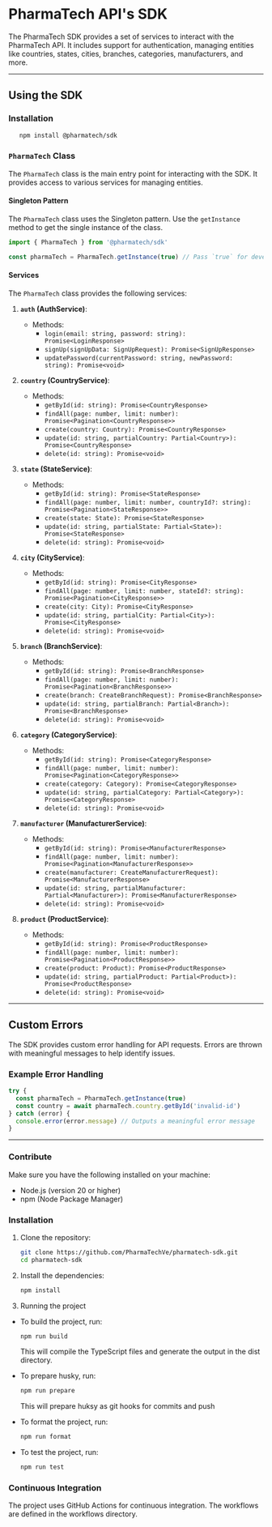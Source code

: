 # PharmaTech API's SDK

The PharmaTech SDK provides a set of services to interact with the PharmaTech API. It includes support for authentication, managing entities like countries, states, cities, branches, categories, manufacturers, and more.

---

## Using the SDK

### Installation

```sh
   npm install @pharmatech/sdk
```

### `PharmaTech` Class

The `PharmaTech` class is the main entry point for interacting with the SDK. It provides access to various services for managing entities.

#### Singleton Pattern

The `PharmaTech` class uses the Singleton pattern. Use the `getInstance` method to get the single instance of the class.

```typescript
import { PharmaTech } from '@pharmatech/sdk'

const pharmaTech = PharmaTech.getInstance(true) // Pass `true` for development mode
```

#### Services

The `PharmaTech` class provides the following services:

1. **`auth` (AuthService)**:

   - Methods:
     - `login(email: string, password: string): Promise<LoginResponse>`
     - `signUp(signUpData: SignUpRequest): Promise<SignUpResponse>`
     - `updatePassword(currentPassword: string, newPassword: string): Promise<void>`

2. **`country` (CountryService)**:

   - Methods:
     - `getById(id: string): Promise<CountryResponse>`
     - `findAll(page: number, limit: number): Promise<Pagination<CountryResponse>>`
     - `create(country: Country): Promise<CountryResponse>`
     - `update(id: string, partialCountry: Partial<Country>): Promise<CountryResponse>`
     - `delete(id: string): Promise<void>`

3. **`state` (StateService)**:

   - Methods:
     - `getById(id: string): Promise<StateResponse>`
     - `findAll(page: number, limit: number, countryId?: string): Promise<Pagination<StateResponse>>`
     - `create(state: State): Promise<StateResponse>`
     - `update(id: string, partialState: Partial<State>): Promise<StateResponse>`
     - `delete(id: string): Promise<void>`

4. **`city` (CityService)**:

   - Methods:
     - `getById(id: string): Promise<CityResponse>`
     - `findAll(page: number, limit: number, stateId?: string): Promise<Pagination<CityResponse>>`
     - `create(city: City): Promise<CityResponse>`
     - `update(id: string, partialCity: Partial<City>): Promise<CityResponse>`
     - `delete(id: string): Promise<void>`

5. **`branch` (BranchService)**:

   - Methods:
     - `getById(id: string): Promise<BranchResponse>`
     - `findAll(page: number, limit: number): Promise<Pagination<BranchResponse>>`
     - `create(branch: CreateBranchRequest): Promise<BranchResponse>`
     - `update(id: string, partialBranch: Partial<Branch>): Promise<BranchResponse>`
     - `delete(id: string): Promise<void>`

6. **`category` (CategoryService)**:

   - Methods:
     - `getById(id: string): Promise<CategoryResponse>`
     - `findAll(page: number, limit: number): Promise<Pagination<CategoryResponse>>`
     - `create(category: Category): Promise<CategoryResponse>`
     - `update(id: string, partialCategory: Partial<Category>): Promise<CategoryResponse>`
     - `delete(id: string): Promise<void>`

7. **`manufacturer` (ManufacturerService)**:

   - Methods:
     - `getById(id: string): Promise<ManufacturerResponse>`
     - `findAll(page: number, limit: number): Promise<Pagination<ManufacturerResponse>>`
     - `create(manufacturer: CreateManufacturerRequest): Promise<ManufacturerResponse>`
     - `update(id: string, partialManufacturer: Partial<Manufacturer>): Promise<ManufacturerResponse>`
     - `delete(id: string): Promise<void>`

8. **`product` (ProductService)**:
   - Methods:
     - `getById(id: string): Promise<ProductResponse>`
     - `findAll(page: number, limit: number): Promise<Pagination<ProductResponse>>`
     - `create(product: Product): Promise<ProductResponse>`
     - `update(id: string, partialProduct: Partial<Product>): Promise<ProductResponse>`
     - `delete(id: string): Promise<void>`

---

## Custom Errors

The SDK provides custom error handling for API requests. Errors are thrown with meaningful messages to help identify issues.

### Example Error Handling

```typescript
try {
  const pharmaTech = PharmaTech.getInstance(true)
  const country = await pharmaTech.country.getById('invalid-id')
} catch (error) {
  console.error(error.message) // Outputs a meaningful error message
}
```

---

### Contribute

Make sure you have the following installed on your machine:

- Node.js (version 20 or higher)
- npm (Node Package Manager)

### Installation

1. Clone the repository:

   ```sh
   git clone https://github.com/PharmaTechVe/pharmatech-sdk.git
   cd pharmatech-sdk
   ```

2. Install the dependencies:

   ```sh
   npm install
   ```

3. Running the project

- To build the project, run:

  ```sh
  npm run build
  ```

  This will compile the TypeScript files and generate the output in the dist directory.

- To prepare husky, run:

  ```sh
  npm run prepare
  ```

  This will prepare huksy as git hooks for commits and push

- To format the project, run:

  ```sh
  npm run format
  ```

- To test the project, run:

  ```sh
  npm run test
  ```

### Continuous Integration

The project uses GitHub Actions for continuous integration. The workflows are defined in the workflows directory.
